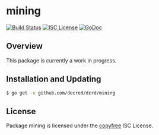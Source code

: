 mining
======

[![Build Status](https://github.com/decred/dcrd/workflows/Build%20and%20Test/badge.svg)](https://github.com/decred/dcrd/actions)
[![ISC License](https://img.shields.io/badge/license-ISC-blue.svg)](http://copyfree.org)
[![GoDoc](https://img.shields.io/badge/godoc-reference-blue.svg)](https://godoc.org/github.com/decred/dcrd/mining)

## Overview

This package is currently a work in progress.

## Installation and Updating

```bash
$ go get -u github.com/decred/dcrd/mining
```

## License

Package mining is licensed under the [copyfree](http://copyfree.org) ISC
License.
